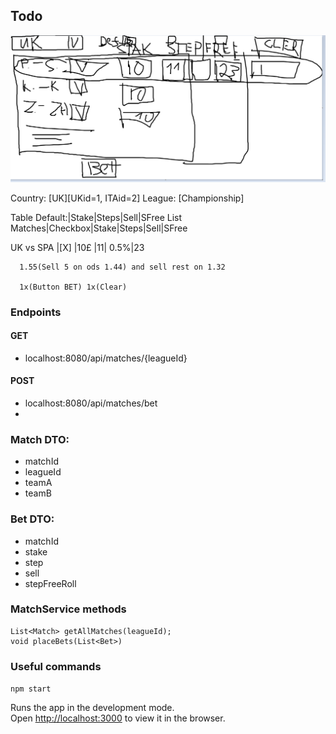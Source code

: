 ## Todo
![image](image_2023_12_23.png)

Country:
[UK][UKid=1, ITAid=2]
League:
[Championship]

Table
			 Default:|Stake|Steps|Sell|SFree
List Matches|Checkbox|Stake|Steps|Sell|SFree

UK vs SPA   |[X]      |10£ |11|   0.5%|23

      1.55(Sell 5 on ods 1.44) and sell rest on 1.32     
	  
	  1x(Button BET) 1x(Clear)

### Endpoints
#### GET
- localhost:8080/api/matches/{leagueId}
#### POST
- localhost:8080/api/matches/bet
-

### Match DTO:
- matchId
- leagueId
- teamA
- teamB

### Bet DTO:
- matchId
- stake
- step
- sell
- stepFreeRoll

### MatchService methods
```
List<Match> getAllMatches(leagueId);
void placeBets(List<Bet>)
```

### Useful commands 
`npm start`

Runs the app in the development mode.\
Open [http://localhost:3000](http://localhost:3000) to view it in the browser.